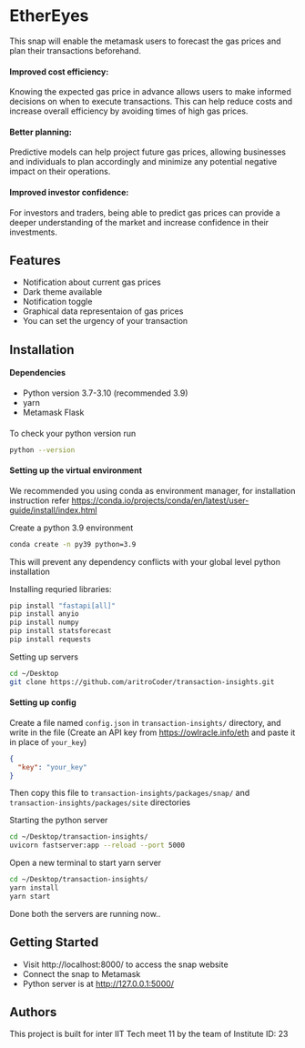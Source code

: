 # EtherEyes

This snap will enable the metamask users to forecast the gas prices and plan their transactions beforehand.

#### Improved cost efficiency:

Knowing the expected gas price in advance allows users to make informed decisions on when to execute transactions. This can help reduce costs and increase overall efficiency by avoiding times of high gas prices.

#### Better planning:

Predictive models can help project future gas prices, allowing businesses and individuals to plan accordingly and minimize any potential negative impact on their operations.

#### Improved investor confidence:

For investors and traders, being able to predict gas prices can provide a deeper understanding of the market and increase confidence in their investments.

## Features

- Notification about current gas prices
- Dark theme available
- Notification toggle
- Graphical data representaion of gas prices
- You can set the urgency of your transaction

## Installation

#### Dependencies

- Python version 3.7-3.10 (recommended 3.9)
- yarn
- Metamask Flask

####

To check your python version run

```bash
python --version
```

#### Setting up the virtual environment

We recommended you using conda as environment manager, for installation instruction refer https://conda.io/projects/conda/en/latest/user-guide/install/index.html

Create a python 3.9 environment

```bash
conda create -n py39 python=3.9
```

This will prevent any dependency conflicts with your global level python installation

Installing requried libraries:

```bash
pip install "fastapi[all]"
pip install anyio
pip install numpy
pip install statsforecast
pip install requests
```

Setting up servers

```bash
cd ~/Desktop
git clone https://github.com/aritroCoder/transaction-insights.git
```

#### Setting up config

Create a file named `config.json` in `transaction-insights/` directory, and write in the file (Create an API key from https://owlracle.info/eth and paste it in place of `your_key`)

```json
{
  "key": "your_key"
}
```
Then copy this file to `transaction-insights/packages/snap/` and `transaction-insights/packages/site` directories

Starting the python server

```bash
cd ~/Desktop/transaction-insights/
uvicorn fastserver:app --reload --port 5000
```

Open a new terminal to start yarn server

```bash
cd ~/Desktop/transaction-insights/
yarn install
yarn start
```

Done both the servers are running now..

## Getting Started

- Visit http://localhost:8000/ to access the snap website
- Connect the snap to Metamask
- Python server is at http://127.0.0.1:5000/

## Authors

This project is built for inter IIT Tech meet 11 by the team of Institute ID: 23
